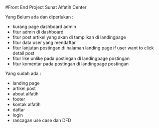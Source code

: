 #Front End Project Sunat Alfatih Center

Yang Belum ada dan diperlukan : 

- kurang page dashboard admin
- fitur admin di dashboard 
- fitur post artikel yang akan di tampilkan di landingpage 
- fitur data user yang mendaftar 
- fitur lanjutan postingan di halaman landing page if user want to click detail post 
- fitur like unlike pada postingan di landingpage postingan 
- fitur komentar pada postingan di landingpage postingan



Yang sudah ada :
- landing page 
- artikel post 
- about alfatih
- footer 
- kontak alfatih 
- daftar
- login 
- rancagan use case dan DFD
